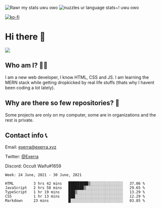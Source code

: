 ![Rawr my stats uwu owo](https://github-readme-stats.vercel.app/api?username=Exerra&show_icons=true&theme=buefy)
![nuzzles ur language stats~! uwu owo](https://github-readme-stats.vercel.app/api/top-langs/?username=Exerra&layout=compact)

[![ko-fi](https://www.ko-fi.com/img/githubbutton_sm.svg)](https://ko-fi.com/X8X130H96)
# Hi there 👋
<a href="https://status.exerra.xyz" id="freshstatus-badge-root"
  data-banner-style="compact">
  <img src="https://public-api.freshstatus.io/v1/public/badge.svg/?badge=0b9b52df-6e1d-4d16-b836-5595b35bcef8" />
    </a>
## Who am I? 🙋‍♀️
I am a new web developer, I know HTML, CSS and JS. I am learning the MERN stack while getting dropkicked by real life stuffs (thats why I havent been coding a lot lately).
## Why are there so few repositories? 🤔
Some projects are only on my computer, some are in organizations and the rest is private.
## Contact info 📞
Email: [exerra@exerra.xyz](mailto:exerra@exerra.xyz)

Twitter: [@Exerra](https://twitter.com/exerra)

Discord: Occult Waifu#1659

<!--START_SECTION:waka-->
```text
Week: 24 June, 2021 - 30 June, 2021

HTML         3 hrs 42 mins   █████████▒░░░░░░░░░░░░░░░   37.06 % 
JavaScript   2 hrs 58 mins   ███████▒░░░░░░░░░░░░░░░░░   29.65 % 
TypeScript   1 hr 19 mins    ███▒░░░░░░░░░░░░░░░░░░░░░   13.29 % 
CSS          1 hr 13 mins    ███░░░░░░░░░░░░░░░░░░░░░░   12.29 % 
Markdown     23 mins         █░░░░░░░░░░░░░░░░░░░░░░░░   03.85 % 
```
<!--END_SECTION:waka-->

